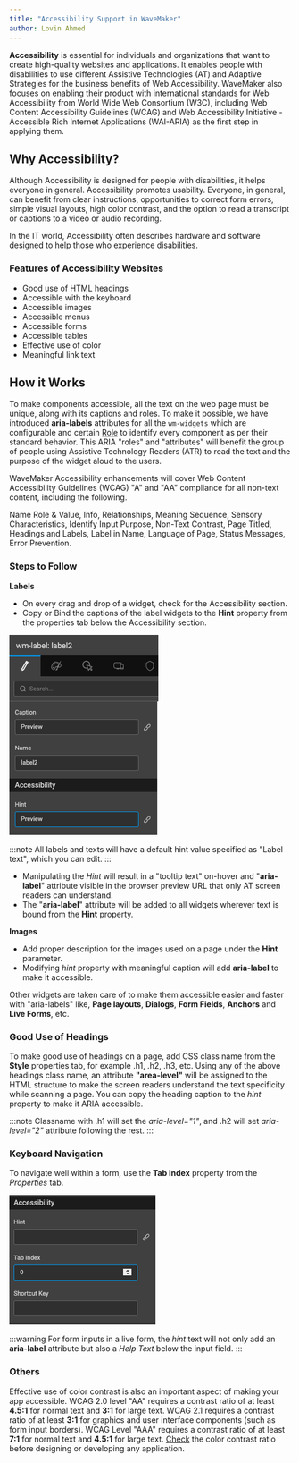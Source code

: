 ```yaml
---
title: "Accessibility Support in WaveMaker"
author: Lovin Ahmed
---
```


**Accessibility** is essential for individuals and organizations that want to create high-quality websites and applications. It enables people with disabilities to use different Assistive Technologies (AT) and Adaptive Strategies for the business benefits of Web Accessibility. WaveMaker also focuses on enabling their product with international standards for Web Accessibility from World Wide Web Consortium (W3C), including Web Content Accessibility Guidelines (WCAG) and Web Accessibility Initiative - Accessible Rich Internet Applications (WAI-ARIA) as the first step in applying them. 

<!-- truncate -->

## Why Accessibility?

Although Accessibility is designed for people with disabilities, it helps everyone in general. Accessibility promotes usability. Everyone, in general, can benefit from clear instructions, opportunities to correct form errors, simple visual layouts, high color contrast, and the option to read a transcript or captions to a video or audio recording.

In the IT world, Accessibility often describes hardware and software designed to help those who experience disabilities. 


### Features of Accessibility Websites

* Good use of HTML headings
* Accessible with the keyboard
* Accessible images
* Accessible menus
* Accessible forms
* Accessible tables
* Effective use of color
* Meaningful link text

## How it Works

To make components accessible, all the text on the web page must be unique, along with its captions and roles. To make it possible, we have introduced **aria-labels** attributes for all the `wm-widgets` which are configurable and certain [Role](https://developer.mozilla.org/en-US/docs/Web/Accessibility/ARIA/Roles) to identify every component as per their standard behavior. This ARIA "roles" and "attributes" will benefit the group of people using Assistive Technology Readers (ATR) to read the text and the purpose of the widget aloud to the users. 

WaveMaker Accessibility enhancements will cover Web Content Accessibility Guidelines (WCAG) "A" and "AA" compliance for all non-text content, including the following.

Name Role & Value, Info, Relationships, Meaning Sequence, Sensory Characteristics, Identify Input Purpose, Non-Text Contrast, Page Titled, Headings and Labels, Label in Name, Language of Page, Status Messages, Error Prevention.


### Steps to Follow

**Labels**

* On every drag and drop of a widget, check for the Accessibility section. 
* Copy or Bind the captions of the label widgets to the **Hint** property from the properties tab below the Accessibility section. 

![Accessibility Section](/learn/assets/accessibility-section.png)

:::note
All labels and texts will have a default hint value specified as "Label text", which you can edit. 
:::

* Manipulating the *Hint* will result in a "tooltip text" on-hover and "**aria-label**" attribute visible in the browser preview URL that only AT screen readers can understand.
* The "**aria-label**" attribute will be added to all widgets wherever text is bound from the **Hint** property.

**Images**

* Add proper description for the images used on a page under the **Hint** parameter. 
* Modifying *hint* property with meaningful caption will add **aria-label** to make it accessible.


Other widgets are taken care of to make them accessible easier and faster with "aria-labels" like, **Page layouts**, **Dialogs**, **Form Fields**, **Anchors** and **Live Forms**, etc.



### Good Use of Headings

To make good use of headings on a page, add CSS class name from the **Style** properties tab, for example .h1, .h2, .h3, etc. Using any of the above headings class name, an attribute **"area-level"** will be assigned to the HTML structure to make the screen readers understand the text specificity while scanning a page. You can copy the heading caption to the *hint* property to make it ARIA accessible.
 

:::note
Classname with .h1 will set the *aria-level="1"*, and .h2 will set *aria-level="2"* attribute following the rest. 
:::


### Keyboard Navigation

To navigate well within a form, use the **Tab Index** property from the *Properties* tab.

![Tab Index property](/learn/assets/tab-index-property.png)


:::warning 
For form inputs in a live form, the *hint* text will not only add an **aria-label** attribute but also a *Help Text* below the input field. 
:::

### Others

Effective use of color contrast is also an important aspect of making your app accessible. WCAG 2.0 level "AA" requires a contrast ratio of at least **4.5:1** for normal text and **3:1** for large text. WCAG 2.1 requires a contrast ratio of at least **3:1** for graphics and user interface components (such as form input borders). WCAG Level "AAA" requires a contrast ratio of at least **7:1** for normal text and **4.5:1** for large text. [Check](https://webaim.org/resources/contrastchecker/) the color contrast ratio before designing or developing any application.